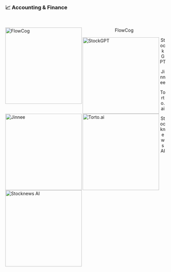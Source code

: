 ### 📈 Accounting & Finance

<br />

<div width="100%" height="260px">
    <img src="https://aicollection.twic.pics/screenshots/screenshot-flowcog.webp?twic=v1/resize=240" width="240" alt="FlowCog" align="left" />
    <p align="center">FlowCog</p>
</div>

<div width="100%" height="260px">
    <img src="https://aicollection.twic.pics/screenshots/screenshot-stockgpt.webp?twic=v1/resize=240" width="240" alt="StockGPT" align="left" />
    <p align="center">StockGPT</p>
</div>

<div width="100%" height="260px">
    <img src="https://aicollection.twic.pics/screenshots/screenshot-jinnee.webp?twic=v1/resize=240" width="240" alt="Jinnee" align="left" />
    <p align="center">Jinnee</p>
</div>

<div width="100%" height="260px">
    <img src="https://aicollection.twic.pics/screenshots/screenshot-torto.ai.webp?twic=v1/resize=240" width="240" alt="Torto.ai" align="left" />
    <p align="center">Torto.ai</p>
</div>

<div width="100%" height="260px">
    <img src="https://aicollection.twic.pics/screenshots/screenshot-stocknews-ai.webp?twic=v1/resize=240" width="240" alt="Stocknews AI" align="left" />
    <p align="center">Stocknews AI</p>
</div>

